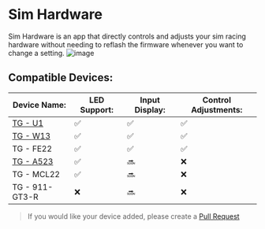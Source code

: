 # Sim Hardware
Sim Hardware is an app that directly controls and adjusts your sim racing hardware without needing to reflash the firmware whenever you want to change a setting.
![image](https://github.com/user-attachments/assets/cc2fc5b5-5cc0-4d30-92b1-bc10b57a27c5)


## Compatible Devices:
| Device Name: | LED Support: | Input Display: | Control Adjustments: |
| --- | --- | --- | --- |
| [TG - U1](https://github.com/TeagueGillard/TG-U1) | :white_check_mark: | :white_check_mark: | :white_check_mark: |
| [TG - W13](https://github.com/TeagueGillard/W13) | :white_check_mark: | :white_check_mark: | :white_check_mark: |
| TG - FE22 | :white_check_mark: | :white_check_mark: | :white_check_mark: |
| [TG - A523](https://github.com/TeagueGillard/A523) | :white_check_mark: | :soon: | :x: |
| TG - MCL22 | :white_check_mark: | :soon: | :x: |
| TG - 911-GT3-R | :x: | :soon: | :x: |




> If you would like your device added, please create a [Pull Request](https://github.com/TeagueGillard/Sim-Hardware/pulls)
